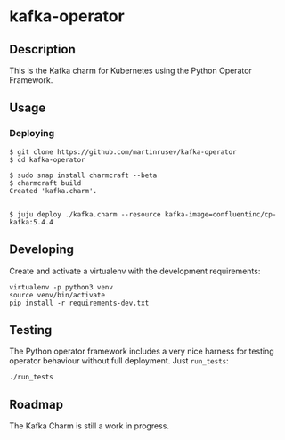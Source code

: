 # kafka-operator

## Description

This is the Kafka charm for Kubernetes using the Python Operator Framework.

## Usage


### Deploying

```
$ git clone https://github.com/martinrusev/kafka-operator
$ cd kafka-operator

$ sudo snap install charmcraft --beta
$ charmcraft build
Created 'kafka.charm'.


$ juju deploy ./kafka.charm --resource kafka-image=confluentinc/cp-kafka:5.4.4
```

## Developing

Create and activate a virtualenv with the development requirements:

```
virtualenv -p python3 venv
source venv/bin/activate
pip install -r requirements-dev.txt
```


## Testing

The Python operator framework includes a very nice harness for testing
operator behaviour without full deployment. Just `run_tests`:

```
./run_tests
```

## Roadmap

The Kafka Charm is still a work in progress.
